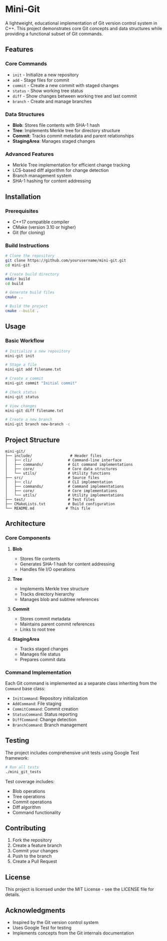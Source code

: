 # Mini-Git

A lightweight, educational implementation of Git version control system in C++. This project demonstrates core Git concepts and data structures while providing a functional subset of Git commands.

## Features

### Core Commands
- `init` - Initialize a new repository
- `add` - Stage files for commit
- `commit` - Create a new commit with staged changes
- `status` - Show working tree status
- `diff` - Show changes between working tree and last commit
- `branch` - Create and manage branches

### Data Structures
- **Blob**: Stores file contents with SHA-1 hash
- **Tree**: Implements Merkle tree for directory structure
- **Commit**: Tracks commit metadata and parent relationships
- **StagingArea**: Manages staged changes

### Advanced Features
- Merkle Tree implementation for efficient change tracking
- LCS-based diff algorithm for change detection
- Branch management system
- SHA-1 hashing for content addressing

## Installation

### Prerequisites
- C++17 compatible compiler
- CMake (version 3.10 or higher)
- Git (for cloning)

### Build Instructions
```bash
# Clone the repository
git clone https://github.com/yourusername/mini-git.git
cd mini-git

# Create build directory
mkdir build
cd build

# Generate build files
cmake ..

# Build the project
cmake --build .
```

## Usage

### Basic Workflow
```bash
# Initialize a new repository
mini-git init

# Stage a file
mini-git add filename.txt

# Create a commit
mini-git commit "Initial commit"

# Check status
mini-git status

# View changes
mini-git diff filename.txt

# Create a new branch
mini-git branch new-branch -c
```

## Project Structure

```
mini-git/
├── include/                 # Header files
│   ├── cli/                # Command-line interface
│   ├── commands/           # Git command implementations
│   ├── core/               # Core data structures
│   └── utils/              # Utility functions
├── src/                    # Source files
│   ├── cli/                # CLI implementation
│   ├── commands/           # Command implementations
│   ├── core/               # Core implementations
│   └── utils/              # Utility implementations
├── test/                   # Test files
├── CMakeLists.txt          # Build configuration
└── README.md              # This file
```

## Architecture

### Core Components

1. **Blob**
   - Stores file contents
   - Generates SHA-1 hash for content addressing
   - Handles file I/O operations

2. **Tree**
   - Implements Merkle tree structure
   - Tracks directory hierarchy
   - Manages blob and subtree references

3. **Commit**
   - Stores commit metadata
   - Maintains parent commit references
   - Links to root tree

4. **StagingArea**
   - Tracks staged changes
   - Manages file status
   - Prepares commit data

### Command Implementation

Each Git command is implemented as a separate class inheriting from the `Command` base class:
- `InitCommand`: Repository initialization
- `AddCommand`: File staging
- `CommitCommand`: Commit creation
- `StatusCommand`: Status reporting
- `DiffCommand`: Change detection
- `BranchCommand`: Branch management

## Testing

The project includes comprehensive unit tests using Google Test framework:

```bash
# Run all tests
./mini_git_tests
```

Test coverage includes:
- Blob operations
- Tree operations
- Commit operations
- Diff algorithm
- Command functionality

## Contributing

1. Fork the repository
2. Create a feature branch
3. Commit your changes
4. Push to the branch
5. Create a Pull Request

## License

This project is licensed under the MIT License - see the LICENSE file for details.

## Acknowledgments

- Inspired by the Git version control system
- Uses Google Test for testing
- Implements concepts from the Git internals documentation
